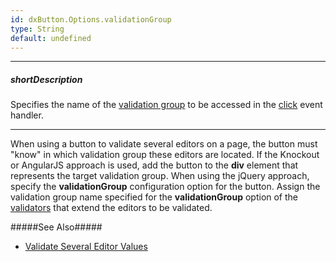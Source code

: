 ```yaml
---
id: dxButton.Options.validationGroup
type: String
default: undefined
---
```

---
##### shortDescription
Specifies the name of the [validation group](/Documentation/ApiReference/UI_Widgets/dxValidationGroup/) to be accessed in the [click](/Documentation/ApiReference/UI_Widgets/dxButton/Events/#click) event handler.

---
When using a button to validate several editors on a page, the button must "know" in which validation group these editors are located. If the Knockout or AngularJS approach is used, add the button to the **div** element that represents the target validation group. When using the jQuery approach, specify the **validationGroup** configuration option for the button. Assign the validation group name specified for the **validationGroup** option of the [validators](/Documentation/ApiReference/UI_Widgets/dxValidator/) that extend the editors to be validated. 

#####See Also#####
- [Validate Several Editor Values](/Documentation/Guide/Widgets/Common/UI_Widgets/Data_Validation/#Validate_Several_Editor_Values)